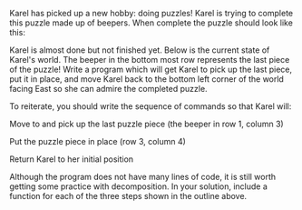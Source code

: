 Karel has picked up a new hobby: doing puzzles! Karel is trying to complete this puzzle made up of beepers. When complete the puzzle should look like this:







Karel is almost done but not finished yet. Below is the current state of Karel's world. The beeper in the bottom most row represents the last piece of the puzzle! Write a program which will get Karel to pick up the last piece, put it in place, and move Karel back to the bottom left corner of the world facing East so she can admire the completed puzzle.





To reiterate, you should write the sequence of commands so that Karel will:





Move to and pick up the last puzzle piece (the beeper in row 1, column 3)



Put the puzzle piece in place (row 3, column 4)



Return Karel to her initial position

Although the program does not have many lines of code, it is still worth getting some practice with decomposition. In your solution, include a function for each of the three steps shown in the outline above.